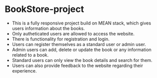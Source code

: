 # BookStore-project
- This is a fully responsive project build on MEAN stack, which gives users information about the books.
- Only autheticated users are allowed to access the website.
- There is functionality for registration and login.
- Users can register themselves as a standard user or admin user.
- Admin users can add, delete or update the book or any information related to a book.
- Standard users can only view the book details and search for them.
- Users can also provide feedback to the website regarding their experience.

